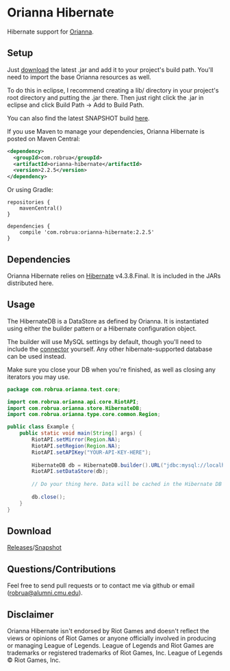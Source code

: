 # Orianna Hibernate

Hibernate support for [Orianna](https://github.com/robrua/Orianna/).
 
## Setup

Just [download](https://github.com/robrua/orianna-hibernate/releases) the latest .jar and add it to your project's build path. You'll need to import the base Orianna resources as well.
 
To do this in eclipse, I recommend creating a lib/ directory in your project's root directory and putting the .jar there. Then just right click the .jar in eclipse and click Build Path -> Add to Build Path.

You can also find the latest SNAPSHOT build [here](http://robrua.com/orianna).

If you use Maven to manage your dependencies, Orianna Hibernate is posted on Maven Central:

```xml
<dependency>
  <groupId>com.robrua</groupId>
  <artifactId>orianna-hibernate</artifactId>
  <version>2.2.5</version>
</dependency>
```

Or using Gradle:

```
repositories {
    mavenCentral()
}

dependencies {
	compile 'com.robrua:orianna-hibernate:2.2.5'
}
```

## Dependencies

Orianna Hibernate relies on [Hibernate](http://hibernate.org/) v4.3.8.Final. It is included in the JARs distributed here.
 
## Usage

The HibernateDB is a DataStore as defined by Orianna. It is instantiated using either the builder pattern or a Hibernate configuration object.

The builder will use MySQL settings by default, though you'll need to include the [connector](http://mvnrepository.com/artifact/mysql/mysql-connector-java) yourself. Any other hibernate-supported database can be used instead.

Make sure you close your DB when you're finished, as well as closing any iterators you may use.

```java
package com.robrua.orianna.test.core;

import com.robrua.orianna.api.core.RiotAPI;
import com.robrua.orianna.store.HibernateDB;
import com.robrua.orianna.type.core.common.Region;

public class Example {
    public static void main(String[] args) {
        RiotAPI.setMirror(Region.NA);
        RiotAPI.setRegion(Region.NA);
        RiotAPI.setAPIKey("YOUR-API-KEY-HERE");
        
        HibernateDB db = HibernateDB.builder().URL("jdbc:mysql://localhost/orianna").username("MYSQLUSER").password("MYSQLPASSWORD").build();
        RiotAPI.setDataStore(db);
        
        // Do your thing here. Data will be cached in the Hibernate DB as it would with the standard in-memory cache.
        
        db.close();
    }
}
```

## Download
[Releases](https://github.com/robrua/orianna-hibernate/releases)/[Snapshot](http://robrua.com/orianna)

## Questions/Contributions
Feel free to send pull requests or to contact me via github or email (robrua@alumni.cmu.edu).

## Disclaimer
Orianna Hibernate isn't endorsed by Riot Games and doesn't reflect the views or opinions of Riot Games or anyone officially involved in producing or managing League of Legends. League of Legends and Riot Games are trademarks or registered trademarks of Riot Games, Inc. League of Legends © Riot Games, Inc.
